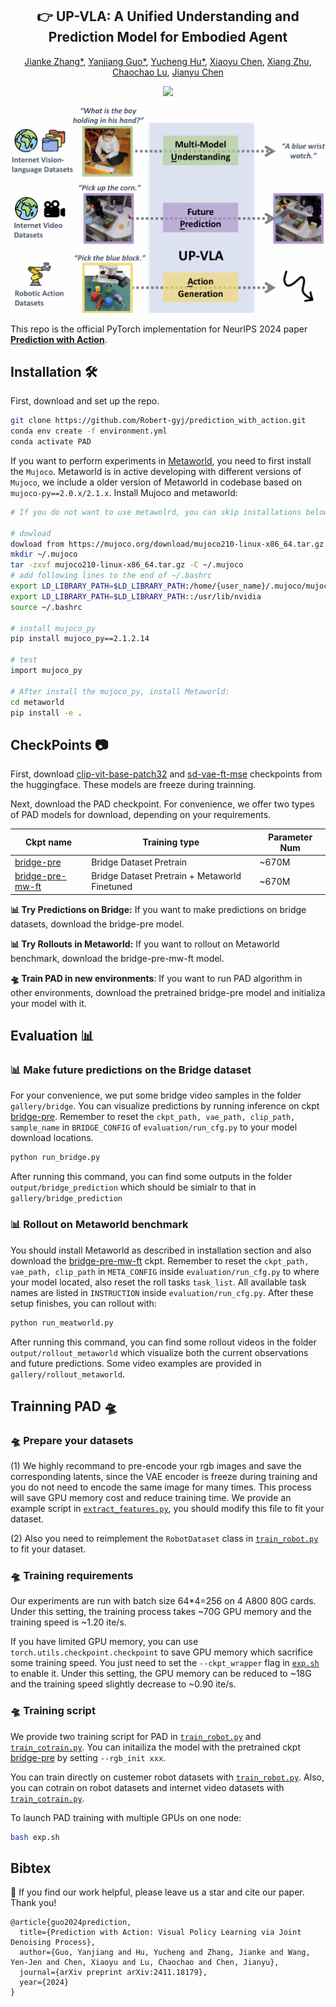 <div align="center">
<h2><center>👉 UP-VLA: A Unified Understanding and Prediction Model for Embodied Agent</h2>

[Jianke Zhang*](), [Yanjiang Guo*](), [Yucheng Hu*](), [Xiaoyu Chen](), [Xiang Zhu](), [Chaochao Lu](), [Jianyu Chen]()


<a href='https://arxiv.org/abs/2501.18867'><img src='https://img.shields.io/badge/ArXiv-2501.18867-red'></a> 
<!-- <a href='https://sites.google.com/view/pad-paper'><img src='https://img.shields.io/badge/Project-Page-Blue'></a>  -->

</div>

![UP-VLA samples](gallery/upvla.png)

This repo is the official PyTorch implementation for NeurIPS 2024 paper [**Prediction with Action**](https://arxiv.org/abs/2411.18179).

<!-- ## Friendship Link 🔥

🔥🔥🔥**Dec. 2024:** We are excited to announce our latest work [**Video Prediction Policy: A Generalist Robot Policy with Predictive Visual Representations**](https://video-prediction-policy.github.io/) which is even stronger and faster. Video-Prediction-Policy finetune a video foundation model on manipulation domain with internet maniplation datasets to guide action learning. -->


##  Installation 🛠️
First, download and set up the repo.

```bash
git clone https://github.com/Robert-gyj/prediction_with_action.git
conda env create -f environment.yml
conda activate PAD
```


If you want to perform experiments in [Metaworld](https://github.com/Farama-Foundation/Metaworld), you need to first install the `Mujoco`. Metaworld is in active developing with different versions of `Mujoco`, we include a older version of Metaworld in codebase based on `mujoco-py==2.0.x/2.1.x`. 
Install Mujoco and metaworld:
```bash
# If you do not want to use metawolrd, you can skip installations below.

# dowload
dowload from https://mujoco.org/download/mujoco210-linux-x86_64.tar.gz
mkdir ~/.mujoco
tar -zxvf mujoco210-linux-x86_64.tar.gz -C ~/.mujoco
# add following lines to the end of ~/.bashrc
export LD_LIBRARY_PATH=$LD_LIBRARY_PATH:/home/{user_name}/.mujoco/mujoco210/bin
export LD_LIBRARY_PATH=$LD_LIBRARY_PATH::/usr/lib/nvidia
source ~/.bashrc

# install mujoco_py
pip install mujoco_py==2.1.2.14

# test
import mujoco_py

# After install the mujoco_py, install Metaworld:
cd metaworld
pip install -e .
```


## CheckPoints 📷
First, download [clip-vit-base-patch32](https://huggingface.co/openai/clip-vit-base-patch32) and [sd-vae-ft-mse](https://huggingface.co/stabilityai/sd-vae-ft-mse) checkpoints from the huggingface. These models are freeze during trainning.

Next, download the PAD checkpoint. For convenience, we offer two types of PAD models for download, depending on your requirements.

| Ckpt name     | Training type | Parameter Num |
|---------------|------------------|---------|
| [bridge-pre](https://huggingface.co/yjguo/pad_bridge_pre/tree/main) | Bridge Dataset Pretrain         | ~670M    |
| [bridge-pre-mw-ft](https://huggingface.co/yjguo/pad_bridge_pre/tree/main) |    Bridge Dataset Pretrain + Metaworld Finetuned      | ~670M    |


**📊 Try Predictions on Bridge:** If you want to make predictions on bridge datasets, download the bridge-pre model.

**📊 Try Rollouts in Metaworld:** If you want to rollout on Metaworld benchmark, download the bridge-pre-mw-ft model.

**🛸 Train PAD in new environments**: If you want to run PAD algorithm in other environments, download the pretrained bridge-pre model and initializa your model with it.




## Evaluation 📊
### 📊 Make future predictions on the Bridge dataset
For your convenience, we put some bridge video samples in the folder `gallery/bridge`. You can visualize predictions by running inference on ckpt [bridge-pre](https://github.com/Robert-gyj/Prediction_with_Action). Remember to reset the `ckpt_path, vae_path, clip_path, sample_name` in `BRIDGE_CONFIG` of `evaluation/run_cfg.py` to your model download locations.

```bash
python run_bridge.py
```

After running this command, you can find some outputs in the folder `output/bridge_prediction` which should be simialr to that in `gallery/bridge_prediction`


### 📊 Rollout on Metaworld benchmark
You should install Metaworld as described in installation section and also download the [bridge-pre-mw-ft](https://github.com/Robert-gyj/Prediction_with_Action) ckpt.  Remember to reset the `ckpt_path, vae_path, clip_path` in `META_CONFIG` inside `evaluation/run_cfg.py` to where your model located, also reset the roll tasks `task_list`. All available task names are listed in `INSTRUCTION` inside `evaluation/run_cfg.py`.  After these setup finishes, you can rollout with:

```bash
python run_meatworld.py
```

After running this command, you can find some rollout videos in the folder `output/rollout_metaworld` which visualize both the current observations and future predictions. Some video examples are provided in `gallery/rollout_metaworld`.



## Trainning PAD 🛸 


### 🛸 Prepare your datasets
(1) We highly recommand to pre-encode your rgb images and save the corresponding latents, since the VAE encoder is freeze during training and you do not need to encode the same image for many times. This process will save GPU memory cost and reduce training time. We provide an example script in [`extract_features.py`](extract_features.py), you should modify this file to fit your dataset.

(2) Also you need to reimplement the `RobotDataset` class in [`train_robot.py`](train_robot.py) to fit your dataset.

### 🛸 Training requirements
Our experiments are run with batch size 64*4=256 on 4 A800 80G cards. Under this setting, the training process takes ~70G GPU memory and the training speed is ~1.20 ite/s. 

If you have limited GPU memory, you can use `torch.utils.checkpoint.checkpoint` to save GPU memory which sacrifice some training speed. You just need to set the `--ckpt_wrapper` flag in [`exp.sh`](exp.sh) to enable it. Under this setting, the GPU memory can be reduced to ~18G and the training speed slightly decrease to ~0.90 ite/s. 

### 🛸 Training script
We provide two training script for PAD in [`train_robot.py`](train_robot.py) and [`train_cotrain.py`](train_cotrain.py). You can initailiza the model with the pretrained ckpt [bridge-pre](https://github.com/Robert-gyj/Prediction_with_Action) by setting `--rgb_init xxx`.

You can train directly on custemer robot datasets with [`train_robot.py`](train_robot.py). Also, you can cotrain on robot datasets and internet video datasets with [`train_cotrain.py`](train_cotrain.py).


To launch PAD training with multiple GPUs on one node:
```bash
bash exp.sh
```



## Bibtex 
🌟 If you find our work helpful, please leave us a star and cite our paper. Thank you!
```
@article{guo2024prediction,
  title={Prediction with Action: Visual Policy Learning via Joint Denoising Process},
  author={Guo, Yanjiang and Hu, Yucheng and Zhang, Jianke and Wang, Yen-Jen and Chen, Xiaoyu and Lu, Chaochao and Chen, Jianyu},
  journal={arXiv preprint arXiv:2411.18179},
  year={2024}
}